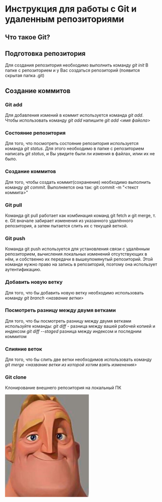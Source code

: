 # Инструкция для работы с Git и удаленным репозиториями

## Что такое Git? 

## Подготовка репозитория 
Для создания репозитория необходимо выполнить команду *git init*
В папке с репозиторием и у Вас создаться репозиторий (появится скрытая папка .git)

## Создание коммитов

### Git add
Для добавления измений в коммит используется команда *git add*. 
Чтобы использовать команду *git add* напишите *git add <имя файола>*

### Состояние репозитория 
Для того, что посмотреть состояние репозитория используется команда *git status*.
Для этого необходимо в папке с репозиторием написать *git status*, 
и Вы увидите были ли измения в файлах, илии их не было.

### Создание коммитов
Для того, чтобы создать коммит(сохранение) необходимо выполнить команду *git commit*. 
Выполняется она так: git commit -m "<текст коммита>"

### Git pull
Команда git pull работает как комбинация команд git fetch и git merge, т. е. Git вначале забирает изменения из указанного удалённого репозитория, а затем пытается слить их с текущей веткой.

### Git push
Команда git push используется для установления связи с удалённым репозиторием, вычисления локальных изменений отсутствующих в нём,
и собственно их передачи в вышеупомянутый репозиторий. 
Этой команде нужно право на запись в репозиторий, поэтому она использует аутентификацию.

### Добавить новую ветку
Для того, что бы добавить новую ветку необходимо использовать команду *git branch <название ветки>*

### Посмотреть разницу между двумя ветками
Для того, что бы посмотреть разницу между двумя ветками используйте команды:
*git diff* - разница между вашей рабочей копией и индексом 
*git diff --staged* разница между индексом и последним коммитом

### Слияние веток
Для того, что бы слить две ветки необходимов использовать команду *git merge <название ветки из которой хотим взять изменения>*

### Git clone 
Клонирование внешнего репозитория на локальный ПК

![когдау учишься](mem.jpg)